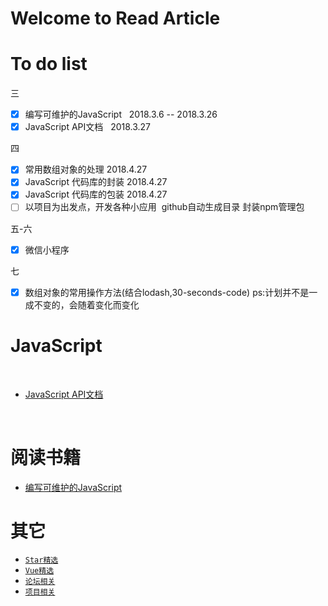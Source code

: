 # Welcome to Read Article


# To do list

三
- [x] 编写可维护的JavaScript   2018.3.6 -- 2018.3.26
- [x] JavaScript API文档   2018.3.27

四
- [x] 常用数组对象的处理 2018.4.27
- [x] JavaScript 代码库的封装 2018.4.27
- [x] JavaScript 代码库的包装 2018.4.27
- [ ] 以项目为出发点，开发各种小应用  github自动生成目录 封装npm管理包

五-六 
- [x] 微信小程序

七
- [x] 数组对象的常用操作方法(结合lodash,30-seconds-code)
ps:计划并不是一成不变的，会随着变化而变化



# JavaScript

​

* [JavaScript API文档](https://github.com/heightzhang/Reading-and-Reality/tree/master/JavaScript)

  ​

# 阅读书籍

* [编写可维护的JavaScript](https://github.com/heightzhang/Reading-and-Reality/tree/master/%E9%98%85%E8%AF%BB%E4%B9%A6%E7%B1%8D)

# 其它

* [`Star精选`](https://github.com/heightzhang/Reading-and-Reality/blob/master/%E5%85%B6%E5%AE%83/Star%E7%B2%BE%E9%80%89.md)
* [`Vue精选`](https://github.com/heightzhang/Reading-and-Reality/blob/master/%E5%85%B6%E5%AE%83/Vue%E7%B2%BE%E9%80%89.md)
* [`论坛相关`](https://github.com/heightzhang/Reading-and-Reality/blob/master/%E5%85%B6%E5%AE%83/%E8%AE%BA%E5%9D%9B%E7%9B%B8%E5%85%B3.md)
* [`项目相关`](https://github.com/heightzhang/Reading-and-Reality/blob/master/%E5%85%B6%E5%AE%83/%E9%A1%B9%E7%9B%AE%E7%9B%B8%E5%85%B3.md)


